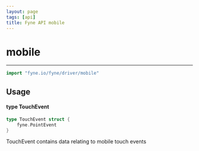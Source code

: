 ```yaml
---
layout: page
tags: [api]
title: Fyne API mobile
---
```


# mobile
---
```go
import "fyne.io/fyne/driver/mobile"
```

## Usage

#### type TouchEvent

```go
type TouchEvent struct {
	fyne.PointEvent
}
```

TouchEvent contains data relating to mobile touch events
